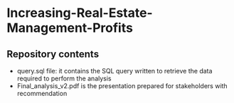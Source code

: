 # Increasing-Real-Estate-Management-Profits

## Repository contents

* query.sql file: it contains the SQL query written to retrieve the data required to perform the analysis
* Final_analysis_v2.pdf is the presentation prepared for stakeholders with recommendation